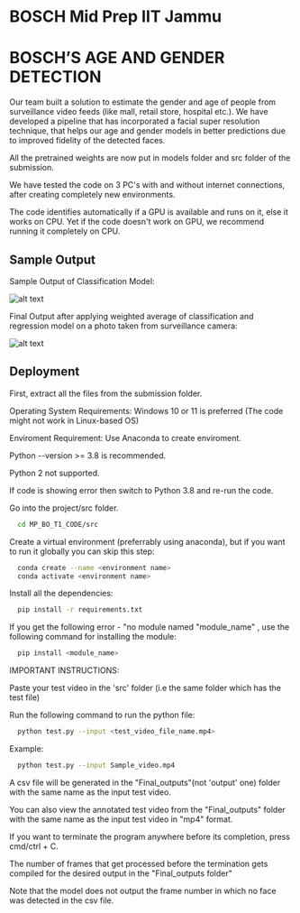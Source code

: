 # BOSCH Mid Prep IIT Jammu
# BOSCH’S AGE AND GENDER DETECTION


Our team built a solution to estimate the gender and age of people from surveillance video feeds (like mall, retail store, hospital etc.). We have developed a pipeline
that has incorporated a facial super resolution technique, that helps our age and gender models in better predictions due to improved fidelity of the detected faces.

All the pretrained weights are now put in models folder and src folder of the submission.

We have tested the code on 3 PC's with and without internet connections, after creating completely new environments.

The code identifies automatically if a GPU is available and runs on it, else it works on CPU.
Yet if the code doesn't work on GPU, we recommend running it completely on CPU.

## Sample Output

Sample Output of Classification Model:

![alt text](https://github.com/Aman-garg-IITian/BOSCH-Mid-Prep-IIT-Jammu/blob/master/output/predictions/grandpa.png?raw=true)

Final Output after applying weighted average of classification and regression model on a photo taken from surveillance camera:

![alt text](https://github.com/Aman-garg-IITian/BOSCH-Mid-Prep-IIT-Jammu/blob/master/output/predictions/Final_Output_Sample.png?raw=true)


## Deployment

First, extract all the files from the submission folder.

Operating System Requirements: Windows 10 or 11 is preferred (The code might not work in Linux-based OS)

Enviroment Requirement: Use Anaconda to create enviroment.

Python --version >= 3.8 is recommended. 

Python 2 not supported.

If code is showing error then switch to Python 3.8 and re-run the code.

Go into the project/src folder. 


```bash
  cd MP_BO_T1_CODE/src
```
 

Create a virtual environment (preferrably using anaconda), but if you want to run it globally you can skip this step:

```bash
  conda create --name <environment name>
  conda activate <environment name>
```

Install all the dependencies:
```bash
  pip install -r requirements.txt
```
If you get the following error - "no module named "module_name" , use the following command for installing the module:
```bash
  pip install <module_name>
```

IMPORTANT INSTRUCTIONS:

Paste your test video in the 'src' folder (i.e the same folder which has the test file)

Run the following command to run the python file:

```bash
  python test.py --input <test_video_file_name.mp4>
```

Example:

```bash
  python test.py --input Sample_video.mp4
```

A csv file will be generated in the "Final_outputs"(not 'output' one) folder with the same name as the input test video.

You can also view the annotated test video from the "Final_outputs" folder with the same name as the input test video in "mp4" format.





If you want to terminate the program anywhere before its completion, press cmd/ctrl + C. 

The number of frames that get processed before the termination gets
compiled for the desired output in the "Final_outputs folder"


Note that the model does not output the frame number in which no face was detected in the csv file.


